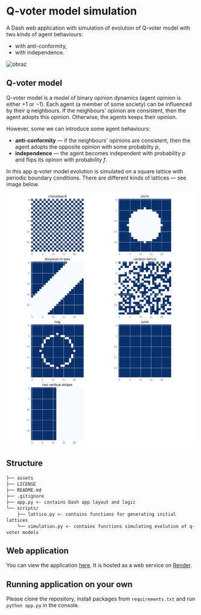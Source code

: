 # Q-voter model simulation

A Dash web application with simulation of evolution of Q-voter model with two kinds of agent behaviours:
* with anti-conformity,
* with independence.
  
![obraz](https://github.com/Manik2000/q-voter/assets/65563314/4d56ce5b-5d03-4bf6-8ee3-a9408f57d2f2)

## Q-voter model

Q-voter model is a model of binary opinion dynamics (agent opinion is either $+1$ or $-1$). Each agent (a member of some society) can be influenced by their $q$ neighbours. If the neighbours' opinion are consistent, then the agent adopts this opinion. Otherwise, the agents keeps their opinion.

However, some we can introduce some agent behaviours:
* **anti-conformity** &mdash; if the neighbours' opinions are consistent, then the agent adopts the opposite opinion with some probabilty $p$,
* **independence** &mdash; the agent becomes independent with probability $p$ and flips its opinon with probability $f$.

In this app q-voter model evolution is simulated on a square lattice with periodic boundary conditions. There are different kinds of lattices &mdash; see image below.

![](assets/lattices.png)

## Structure

```
├── assets
├── LICENSE
├── README.md
├── .gitignore
├── app.py <- contains Dash app layout and logic
└── scripts/
    ├── lattice.py <- contains functions for generating initial lattices
    └── simulation.py <- contains functions simulating evolution of q-voter models
```

## Web application

You can view the application [here](https://q-voter-simulation.onrender.com/). It is hosted as a web service on [Render](https://render.com/).

## Running application on your own

Please clone the repository, install packages from `requirements.txt` and run `python app.py` in the console.
